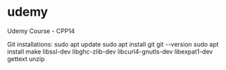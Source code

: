 # udemy
Udemy Course - CPP14

Git installations:
sudo apt update
sudo apt install git
git --version
sudo apt install make libssl-dev libghc-zlib-dev libcurl4-gnutls-dev libexpat1-dev gettext unzip
